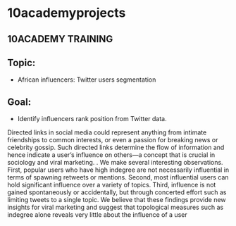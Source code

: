 # 10academyprojects
## 10ACADEMY TRAINING ##
## Topic: 
* African influencers: Twitter users segmentation  
## Goal: 
* Identify influencers rank position from Twitter data. 


Directed links in social media could represent anything
from intimate friendships to common interests, or even
a passion for breaking news or celebrity gossip. Such
directed links determine the flow of information and
hence indicate a user’s influence on others—a concept
that is crucial in sociology and viral marketing. . We make
several interesting observations. First, popular users
who have high indegree are not necessarily influential
in terms of spawning retweets or mentions. Second,
most influential users can hold significant influence over
a variety of topics. Third, influence is not gained spontaneously or accidentally, but through concerted effort
such as limiting tweets to a single topic. We believe that
these findings provide new insights for viral marketing
and suggest that topological measures such as indegree
alone reveals very little about the influence of a user

